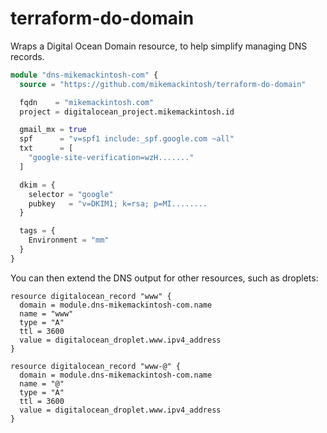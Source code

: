 # terraform-do-domain
Wraps a Digital Ocean Domain resource, to help simplify managing DNS records.

```tf
module "dns-mikemackintosh-com" {
  source = "https://github.com/mikemackintosh/terraform-do-domain"

  fqdn    = "mikemackintosh.com"
  project = digitalocean_project.mikemackintosh.id

  gmail_mx = true
  spf      = "v=spf1 include:_spf.google.com ~all"
  txt      = [
    "google-site-verification=wzH......."
  ]

  dkim = {
    selector = "google"
    pubkey   = "v=DKIM1; k=rsa; p=MI........
  }

  tags = {
    Environment = "mm"
  }
}
```

You can then extend the DNS output for other resources, such as droplets:

```
resource digitalocean_record "www" {
  domain = module.dns-mikemackintosh-com.name
  name = "www"
  type = "A"
  ttl = 3600
  value = digitalocean_droplet.www.ipv4_address
}

resource digitalocean_record "www-@" {
  domain = module.dns-mikemackintosh-com.name
  name = "@"
  type = "A"
  ttl = 3600
  value = digitalocean_droplet.www.ipv4_address
}
```
